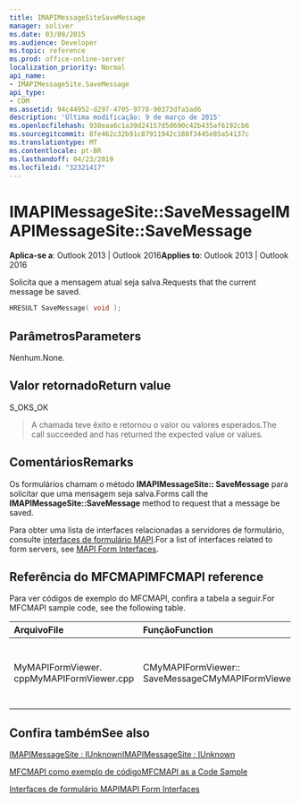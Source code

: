 ```yaml
---
title: IMAPIMessageSiteSaveMessage
manager: soliver
ms.date: 03/09/2015
ms.audience: Developer
ms.topic: reference
ms.prod: office-online-server
localization_priority: Normal
api_name:
- IMAPIMessageSite.SaveMessage
api_type:
- COM
ms.assetid: 94c44952-d297-4705-9778-90373dfa5ad6
description: 'Última modificação: 9 de março de 2015'
ms.openlocfilehash: 938eaa6c1a39d24157d5d690c42b435af6192cb6
ms.sourcegitcommit: 8fe462c32b91c87911942c188f3445e85a54137c
ms.translationtype: MT
ms.contentlocale: pt-BR
ms.lasthandoff: 04/23/2019
ms.locfileid: "32321417"
---
```

# <a name="imapimessagesitesavemessage"></a><span data-ttu-id="65844-103">IMAPIMessageSite::SaveMessage</span><span class="sxs-lookup"><span data-stu-id="65844-103">IMAPIMessageSite::SaveMessage</span></span>

  
  
<span data-ttu-id="65844-104">**Aplica-se a**: Outlook 2013 | Outlook 2016</span><span class="sxs-lookup"><span data-stu-id="65844-104">**Applies to**: Outlook 2013 | Outlook 2016</span></span> 
  
<span data-ttu-id="65844-105">Solicita que a mensagem atual seja salva.</span><span class="sxs-lookup"><span data-stu-id="65844-105">Requests that the current message be saved.</span></span>
  
```cpp
HRESULT SaveMessage( void );
```

## <a name="parameters"></a><span data-ttu-id="65844-106">Parâmetros</span><span class="sxs-lookup"><span data-stu-id="65844-106">Parameters</span></span>

<span data-ttu-id="65844-107">Nenhum.</span><span class="sxs-lookup"><span data-stu-id="65844-107">None.</span></span>
  
## <a name="return-value"></a><span data-ttu-id="65844-108">Valor retornado</span><span class="sxs-lookup"><span data-stu-id="65844-108">Return value</span></span>

<span data-ttu-id="65844-109">S_OK</span><span class="sxs-lookup"><span data-stu-id="65844-109">S_OK</span></span> 
  
> <span data-ttu-id="65844-110">A chamada teve êxito e retornou o valor ou valores esperados.</span><span class="sxs-lookup"><span data-stu-id="65844-110">The call succeeded and has returned the expected value or values.</span></span> 
    
## <a name="remarks"></a><span data-ttu-id="65844-111">Comentários</span><span class="sxs-lookup"><span data-stu-id="65844-111">Remarks</span></span>

<span data-ttu-id="65844-112">Os formulários chamam o método **IMAPIMessageSite:: SaveMessage** para solicitar que uma mensagem seja salva.</span><span class="sxs-lookup"><span data-stu-id="65844-112">Forms call the **IMAPIMessageSite::SaveMessage** method to request that a message be saved.</span></span> 
  
<span data-ttu-id="65844-113">Para obter uma lista de interfaces relacionadas a servidores de formulário, consulte [interfaces de formulário MAPI](mapi-form-interfaces.md).</span><span class="sxs-lookup"><span data-stu-id="65844-113">For a list of interfaces related to form servers, see [MAPI Form Interfaces](mapi-form-interfaces.md).</span></span>
  
## <a name="mfcmapi-reference"></a><span data-ttu-id="65844-114">Referência do MFCMAPI</span><span class="sxs-lookup"><span data-stu-id="65844-114">MFCMAPI reference</span></span>

<span data-ttu-id="65844-115">Para ver códigos de exemplo do MFCMAPI, confira a tabela a seguir.</span><span class="sxs-lookup"><span data-stu-id="65844-115">For MFCMAPI sample code, see the following table.</span></span>
  
|<span data-ttu-id="65844-116">**Arquivo**</span><span class="sxs-lookup"><span data-stu-id="65844-116">**File**</span></span>|<span data-ttu-id="65844-117">**Função**</span><span class="sxs-lookup"><span data-stu-id="65844-117">**Function**</span></span>|<span data-ttu-id="65844-118">**Comentário**</span><span class="sxs-lookup"><span data-stu-id="65844-118">**Comment**</span></span>|
|:-----|:-----|:-----|
|<span data-ttu-id="65844-119">MyMAPIFormViewer. cpp</span><span class="sxs-lookup"><span data-stu-id="65844-119">MyMAPIFormViewer.cpp</span></span>  <br/> |<span data-ttu-id="65844-120">CMyMAPIFormViewer:: SaveMessage</span><span class="sxs-lookup"><span data-stu-id="65844-120">CMyMAPIFormViewer::SaveMessage</span></span>  <br/> |<span data-ttu-id="65844-121">MFCMAPI usa o método **IMAPIMessageSite:: SaveMessage** para salvar a mensagem.</span><span class="sxs-lookup"><span data-stu-id="65844-121">MFCMAPI uses the **IMAPIMessageSite::SaveMessage** method to save the message.</span></span>  <br/> |
   
## <a name="see-also"></a><span data-ttu-id="65844-122">Confira também</span><span class="sxs-lookup"><span data-stu-id="65844-122">See also</span></span>



[<span data-ttu-id="65844-123">IMAPIMessageSite : IUnknown</span><span class="sxs-lookup"><span data-stu-id="65844-123">IMAPIMessageSite : IUnknown</span></span>](imapimessagesiteiunknown.md)


[<span data-ttu-id="65844-124">MFCMAPI como exemplo de código</span><span class="sxs-lookup"><span data-stu-id="65844-124">MFCMAPI as a Code Sample</span></span>](mfcmapi-as-a-code-sample.md)
  
[<span data-ttu-id="65844-125">Interfaces de formulário MAPI</span><span class="sxs-lookup"><span data-stu-id="65844-125">MAPI Form Interfaces</span></span>](mapi-form-interfaces.md)

